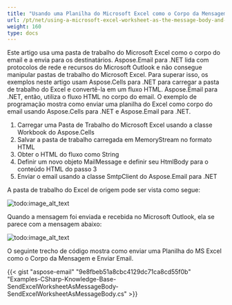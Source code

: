 ```yaml
---
title: "Usando uma Planilha do Microsoft Excel como o Corpo da Mensagem e Enviando Email"
url: /pt/net/using-a-microsoft-excel-worksheet-as-the-message-body-and-sending-email/
weight: 160
type: docs
---
```


Este artigo usa uma pasta de trabalho do Microsoft Excel como o corpo do email e a envia para os destinatários. Aspose.Email para .NET lida com protocolos de rede e recursos do Microsoft Outlook e não consegue manipular pastas de trabalho do Microsoft Excel. Para superar isso, os exemplos neste artigo usam Aspose.Cells para .NET para carregar a pasta de trabalho do Excel e convertê-la em um fluxo HTML. Aspose.Email para .NET, então, utiliza o fluxo HTML no corpo do email. O exemplo de programação mostra como enviar uma planilha do Excel como corpo do email usando Aspose.Cells para .NET e Aspose.Email para .NET.

1. Carregar uma Pasta de Trabalho do Microsoft Excel usando a classe Workbook do Aspose.Cells
1. Salvar a pasta de trabalho carregada em MemoryStream no formato HTML
1. Obter o HTML do fluxo como String
1. Definir um novo objeto MailMessage e definir seu HtmlBody para o conteúdo HTML do passo 3
1. Enviar o email usando a classe SmtpClient do Aspose.Email para .NET

A pasta de trabalho do Excel de origem pode ser vista como segue:

![todo:image_alt_text](using-a-microsoft-excel-worksheet-as-the-message-body-and-sending-email_1.png)

Quando a mensagem foi enviada e recebida no Microsoft Outlook, ela se parece com a mensagem abaixo:

![todo:image_alt_text](using-a-microsoft-excel-worksheet-as-the-message-body-and-sending-email_2.png)

O seguinte trecho de código mostra como enviar uma Planilha do MS Excel como o Corpo da Mensagem e Enviar Email.

{{< gist "aspose-email" "9e8fbeb51a8cbc4129dc71ca8cd55f0b" "Examples-CSharp-Knowledge-Base-SendExcelWorksheetAsMessageBody-SendExcelWorksheetAsMessageBody.cs" >}}